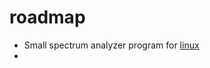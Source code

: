 # roadmap

- Small spectrum analyzer program for [linux](https://github.com/RADIOFELLOWS/linux-spectrum)
- 
